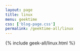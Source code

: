 ```yaml
---
layout: page
title: linux
menu: geektime
css: ['blog-page.css']
permalink: /geektime-all/linux
---
```


{% include geek-all/linux.html %}
